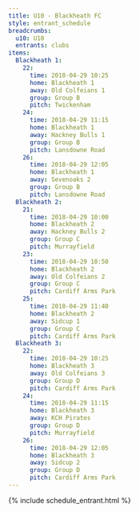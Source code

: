 ```yaml
---
title: U10 - Blackheath FC
style: entrant_schedule
breadcrumbs:
  u10: U10
  entrants: clubs
items:
  Blackheath 1:
    22:
      time: 2018-04-29 10:25
      home: Blackheath 1
      away: Old Colfeians 1
      group: Group B
      pitch: Twickenham
    24:
      time: 2018-04-29 11:15
      home: Blackheath 1
      away: Hackney Bulls 1
      group: Group B
      pitch: Lansdowne Road
    26:
      time: 2018-04-29 12:05
      home: Blackheath 1
      away: Sevenoaks 2
      group: Group B
      pitch: Lansdowne Road
  Blackheath 2:
    21:
      time: 2018-04-29 10:00
      home: Blackheath 2
      away: Hackney Bulls 2
      group: Group C
      pitch: Murrayfield
    23:
      time: 2018-04-29 10:50
      home: Blackheath 2
      away: Old Colfeians 2
      group: Group C
      pitch: Cardiff Arms Park
    25:
      time: 2018-04-29 11:40
      home: Blackheath 2
      away: Sidcup 1
      group: Group C
      pitch: Cardiff Arms Park
  Blackheath 3:
    22:
      time: 2018-04-29 10:25
      home: Blackheath 3
      away: Old Colfeians 3
      group: Group D
      pitch: Cardiff Arms Park
    24:
      time: 2018-04-29 11:15
      home: Blackheath 3
      away: KCH Pirates
      group: Group D
      pitch: Murrayfield
    26:
      time: 2018-04-29 12:05
      home: Blackheath 3
      away: Sidcup 2
      group: Group D
      pitch: Cardiff Arms Park
---
```


{% include schedule_entrant.html %}
